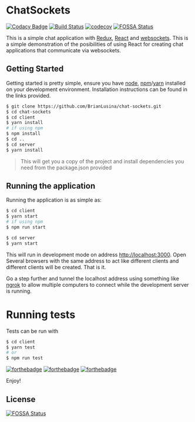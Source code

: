 # ChatSockets

[![Codacy Badge](https://api.codacy.com/project/badge/Grade/93f43fe44e2b438b92a23a0fe560e49b)](https://www.codacy.com/manual/BrianLusina/chat-sockets?utm_source=github.com&amp;utm_medium=referral&amp;utm_content=BrianLusina/chat-sockets&amp;utm_campaign=Badge_Grade)
[![Build Status](https://travis-ci.org/BrianLusina/chat-sockets.svg?branch=develop)](https://travis-ci.org/BrianLusina/chat-sockets)
[![codecov](https://codecov.io/gh/BrianLusina/chat-sockets/branch/develop/graph/badge.svg)](https://codecov.io/gh/BrianLusina/chat-sockets)
[![FOSSA Status](https://app.fossa.com/api/projects/git%2Bgithub.com%2FBrianLusina%2Fchat-sockets.svg?type=shield)](https://app.fossa.com/projects/git%2Bgithub.com%2FBrianLusina%2Fchat-sockets?ref=badge_shield)

This is a simple chat application with [Redux](https://redux.js.org/), [React](https://reactjs.org/) and [websockets](https://en.wikipedia.org/wiki/WebSocket). This is a simple demonstration of the posibilities of using React for creating chat applications that communicate via websockets.

## Getting Started

Getting started is pretty simple, ensure you have [node](https://nodejs.org/en/), [npm](https://www.npmjs.com/)/[yarn](https://yarnpkg.com/en/) installed on your development environment. Installation instructions can be found in the links provided.

``` bash
$ git clone https://github.com/BrianLusina/chat-sockets.git
$ cd chat-sockets
$ cd client
$ yarn install
# if using npm
$ npm install
$ cd ..
$ cd server
$ yarn install
```

> This will get you a copy of the project and install dependencies you need from the package.json provided

## Running the application

Running the application is as simple as:

```bash
$ cd client
$ yarn start
# if using npm
$ npm run start

$ cd server
$ yarn start
```

This will run in development mode on address [http://localhost:3000](http://localhost:3000). Open Several browsers with the same address to act
like different clients and different clients will be created. That is it.

Go a step further and tunnel the localhost address using something like [ngrok](https://ngrok.com/) to allow multiple computers to connect while the development server is running.

# Running tests

Tests can be run with

```bash
$ cd client
$ yarn test
# or
$ npm run test
```

[![forthebadge](http://forthebadge.com/images/badges/built-with-love.svg)](http://forthebadge.com)
[![forthebadge](http://forthebadge.com/images/badges/uses-js.svg)](http://forthebadge.com)
[![forthebadge](http://forthebadge.com/images/badges/as-seen-on-tv.svg)](http://forthebadge.com)

Enjoy!


## License
[![FOSSA Status](https://app.fossa.com/api/projects/git%2Bgithub.com%2FBrianLusina%2Fchat-sockets.svg?type=large)](https://app.fossa.com/projects/git%2Bgithub.com%2FBrianLusina%2Fchat-sockets?ref=badge_large)